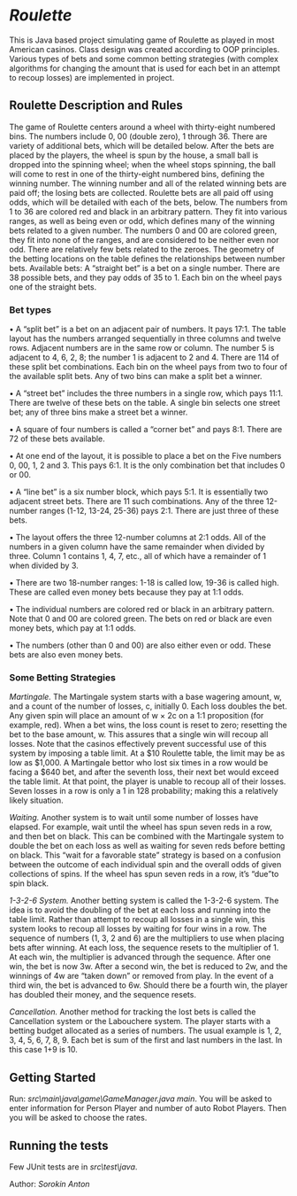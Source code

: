 # ***Roulette***

This is Java based project simulating game of Roulette as played in most
American casinos.
Class design was created according to OOP principles.
Various types of bets and some common betting 
strategies (with complex algorithms for changing the amount that is used for
each bet in an attempt to recoup losses) are implemented in project.

## **Roulette Description and Rules**

The game of Roulette centers around a wheel with thirty-eight numbered bins. The numbers include 0, 00
(double zero), 1 through 36. There are variety of additional bets, which will be detailed below.
After the bets are placed by the players, the wheel is spun by the house, a small ball is dropped into the
spinning wheel; when the wheel stops spinning, the ball will come to rest in one of the thirty-eight
numbered bins, defining the winning number. The winning number and all of the related winning bets are paid off; the
losing bets are collected. Roulette bets are all paid off using odds, which will be detailed with each of the
bets, below.
The numbers from 1 to 36 are colored red and black in an arbitrary pattern. They fit into various ranges,
as
well as being even or odd, which defines many of the winning bets related to a given number. The
numbers
0 and 00 are colored green, they fit into none of the ranges, and are considered to be neither even nor
odd.
There are relatively few bets related to the zeroes. The geometry of the betting locations on the table
defines
the relationships between number bets.
Available bets:
A “straight bet” is a bet on a single number. There are 38 possible bets, and they pay odds of 35 to 1. Each bin on the wheel pays one of the straight bets.

### Bet types

• A “split bet” is a bet on an adjacent pair of numbers. It pays 17:1. The table layout has the numbers
arranged sequentially in three columns and twelve rows. Adjacent numbers are in the same row or
column. The number 5 is adjacent to 4, 6, 2, 8; the number 1 is adjacent to 2 and 4. There are 114 of
these split bet combinations. Each bin on the wheel pays from two to four of the available split bets.
Any of two bins can make a split bet a winner.

• A “street bet” includes the three numbers in a single row, which pays 11:1. There are twelve of these
bets on the table. A single bin selects one street bet; any of three bins make a street bet a winner.

• A square of four numbers is called a “corner bet” and pays 8:1. There are 72 of these bets available.

• At one end of the layout, it is possible to place a bet on the Five numbers 0, 00, 1, 2 and 3. This pays
6:1. It is the only combination bet that includes 0 or 00.

• A “line bet” is a six number block, which pays 5:1. It is essentially two adjacent street bets. There are
11 such combinations.
Any of the three 12-number ranges (1-12, 13-24, 25-36) pays 2:1. There are just three of these bets.

• The layout offers the three 12-number columns at 2:1 odds. All of the numbers in a given column
have the same remainder when divided by three. Column 1 contains 1, 4, 7, etc., all of which have a
remainder of 1 when divided by 3.

• There are two 18-number ranges: 1-18 is called low, 19-36 is called high. These are called even money
bets because they pay at 1:1 odds.

• The individual numbers are colored red or black in an arbitrary pattern. Note that 0 and 00 are colored
green. The bets on red or black are even money bets, which pay at 1:1 odds.

• The numbers (other than 0 and 00) are also either even or odd. These bets are also even money bets.

### Some Betting Strategies


_Martingale._   The Martingale system starts with a base wagering amount, w, and a count of the number of
losses, c, initially 0. Each loss doubles the bet.
Any given spin will place an amount of w × 2c on a 1:1 proposition (for example, red). When a bet wins,
the loss count is reset to zero; resetting the bet to the base amount, w. This assures that a single win will
recoup all losses. Note that the casinos effectively prevent successful use of this system by imposing a table limit. At a $10
Roulette table, the limit may be as low as $1,000. A Martingale bettor who lost six times in a row would
be facing a $640 bet, and after the seventh loss, their next bet would exceed the table limit. At that point,
the player is unable to recoup all of their losses. Seven losses in a row is only a 1 in 128 probability;
making this a relatively likely situation.

_Waiting._   Another system is to wait until some number of losses have elapsed. For example, wait until
the wheel has spun seven reds in a row, and then bet on black. This can be combined with the Martingale
system to double the bet on each loss as well as waiting for seven reds before betting on black.
This “wait for a favorable state” strategy is based on a confusion between the outcome of each individual
spin and the overall odds of given collections of spins. If the wheel has spun seven reds in a row, it’s
“due”to spin black.

_1-3-2-6 System._   Another betting system is called the 1-3-2-6 system. The idea is to avoid the doubling
of the bet at each loss and running into the table limit. Rather than attempt to recoup all losses in a single
win, this system looks to recoup all losses by waiting for four wins in a row.
The sequence of numbers (1, 3, 2 and 6) are the multipliers to use when placing bets after winning. At
each loss, the sequence resets to the multiplier of 1. At each win, the multiplier is advanced through the
sequence. After one win, the bet is now 3w. After a second win, the bet is reduced to 2w, and the winnings of 4w are
“taken down” or removed from play. In the event of a third win, the bet is advanced to 6w. Should there
be a fourth win, the player has doubled their money, and the sequence resets.

_Cancellation._   Another method for tracking the lost bets is called the Cancellation system or the Labouchere system. The player starts with a betting budget allocated as a series of numbers. The usual example is 1, 2, 3, 4, 5, 6, 7, 8, 9.
Each bet is sum of the first and last numbers in the last. In this case 1+9 is 10.

## **Getting Started**

Run: _src\main\java\game\GameManager.java main_.
You will be asked to enter information for Person Player
and number of auto Robot Players. Then you will be asked to choose the rates.

## **Running the tests**

Few JUnit tests are in _src\test\java_.


Author: _Sorokin Anton_
